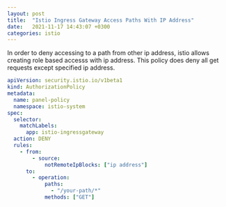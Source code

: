 ```yaml
---
layout: post
title:  "Istio Ingress Gateway Access Paths With IP Address"
date:   2021-11-17 14:43:07 +0300
categories: istio
---
```

In order to deny accessing to a path from other ip address, istio allows creating role based accesss with ip address. This policy does deny all get requests except specified ip address.

```yaml
apiVersion: security.istio.io/v1beta1
kind: AuthorizationPolicy
metadata:
  name: panel-policy
  namespace: istio-system
spec:
  selector:
    matchLabels:
      app: istio-ingressgateway
  action: DENY
  rules:
    - from:
        - source:
            notRemoteIpBlocks: ["ip address"]
      to:
        - operation:
            paths:
              - "/your-path/*"
            methods: ["GET"]
```


